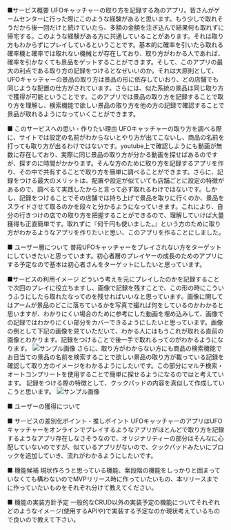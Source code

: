 ■サービス概要
UFOキャッチャーの取り方を記録する為のアプリ。皆さんがゲームセンターに行った際にこのような経験があると思います。もう少しで取れそうだから後一回だけと続けていたら、多額の金額を注ぎ込んで結果何も取れずに帰宅する。このような経験がある方に共通していることがあります。それは取り方もわからずにプレイしているということです。基本的に確率を引いたら取れる確率機と確率では取れない機械とが存在しており、取り方がわかる人であれば、確率を引かなくても景品をゲットすることができます。そして、このアプリの最大の利点である取り方の記録をつけるとなぜいいのか。それは大原則として、UFOキャッチャーの景品の取り方は景品の形に依存していおり、どの店舗でも同じような配置の仕方がされています。さらには、似た系統の景品は同じ取り方で獲得が可能ということです。このアプリでは景品の取り方を記録することで取り方を理解し、検索機能で欲しい景品の取り方を他の方の記録で確認することで景品が取れるようになっていくことができます。

■ このサービスへの思い・作りたい理由
UFOキャッチャーの取り方を調べる際に、サイトでは設定の名前がわからないとやり方が出てこないし、商品の名前を打っても取り方が出るわけではないです。youtube上で確認しようにも動画が無数に存在しており、実際に同じ景品の取り方が分かる動画を探せばあるのですが、探すのに時間がかかります。そんな方のために取り方を記録するアプリを作り、その中で共有することで取り方を簡単に調べることができます。さらに、記録をつける最大のメリットは、配置や設定が似ていても店舗ごとに設定の特徴があるので、調べるて実践したからと言って必ず取れるわけではないです。しかし、記録をつけることでその店舗では持ち上げで景品を取りに行くのか、景品をスライドさせて取るのかを段々と分かるようになっていきます。これにより、自分の行きつけの店での取り方を把握することができるので、理解していけば大量獲得も正直簡単です。取れずに『何千円も使いました。』という方のために取り方がわかるようなアプリを作りたいと思い、このアプリを作ることにしました。

■ ユーザー層について
普段UFOキャッチャーをプレイされない方をターゲットにしていきたいと思っています。初心者層のプレイヤーの成長のためのアプリにする予定なので基本は初心者さんをターゲットにしたいと思っています。

■サービスの利用イメージ
どういう考えを元にプレイしたのかを記録することで次回のプレイに役立ちますし、画像で記録を残すことで、この形の時にこういうふうにしたら取れたなってのを残せればいいなと思っています。画像に関してはアームが景品のどこに落ちているかを写真で撮れば何をしているのかわかると思いますが、わかりにくい場合のために参考にした動画を埋め込みして、画像での記録ではわかりにくい部分をカバーできるようにしたいと思っています。画像の例として下記の画像を見ていただいて、わかる人にはもうこれが取れる直前の画像とわかります。記録をつけることで後一手で取れるってのがわかるようになります。
![サンプル画像](https://i.gyazo.com/25cb6b4072bc0e957006654b6bfb0187.jpg)
さらに、取り方がわからない方にも商品の検索機能でお目当ての景品の名前を検索することで欲しい景品の取り方が載っている記録を確認して取り方のイメージをわかるようにしたいです。この部分にマルチ検索・オートコンプリートを使用することで簡単に探せるようになるのではと考えています。
記録をつける際の特徴として、クックパッドの内容を真似して作成していこうと思います。
![サンプル画像](https://i.gyazo.com/bf63bb34d8797224721c96dfd7b19075.png)


■ ユーザーの獲得について


■ サービスの差別化ポイント・推しポイント
UFOキャッチャーのアプリはUFOキャッチャーをオンラインでプレイするようなアプリがほとんどで取り方を記録するようなアプリ存在しなさそうなので、オリジナリティーの部分はそんなに心配していないのですが、似ているアプリがないので、クックパッドみたいにブロックを追加していき、流れがわかるようにしたいです。

■ 機能候補
現状作ろうと思っている機能、案段階の機能をしっかりと固まっていなくても構わないのでMVPリリース時に作っていたいもの、本リリースまでに作っていたいものをそれぞれ分けて教えてください。

■ 機能の実装方針予定
一般的なCRUD以外の実装予定の機能についてそれぞれどのようなイメージ(使用するAPIや)で実装する予定なのか現状考えているもので良いので教えて下さい。
